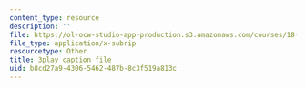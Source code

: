 ```yaml
---
content_type: resource
description: ''
file: https://ol-ocw-studio-app-production.s3.amazonaws.com/courses/18-02-multivariable-calculus-fall-2007/b8cd27a943065462487b8c3f519a813c_24v9onS9Kcg.srt
file_type: application/x-subrip
resourcetype: Other
title: 3play caption file
uid: b8cd27a9-4306-5462-487b-8c3f519a813c
---
```

